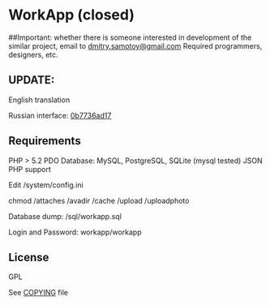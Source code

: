 # WorkApp (closed)

##Important: whether there is someone interested in development of the similar project, email to dmitry.samotoy@gmail.com
Required programmers, designers, etc.

## UPDATE:
English translation

Russian interface: [0b7736ad17](https://github.com/Zazza/workapp/archive/0b7736ad17522590ef1d5f3f371a0bb93398ec19.zip)

## Requirements
PHP > 5.2
PDO Database: MySQL, PostgreSQL, SQLite (mysql tested)
JSON PHP support

Edit /system/config.ini

chmod /attaches /avadir /cache /upload /uploadphoto

Database dump: /sql/workapp.sql

Login and Password: workapp/workapp

## License
GPL

See [COPYING](https://github.com/Zazza/workapp/blob/master/COPYING) file
